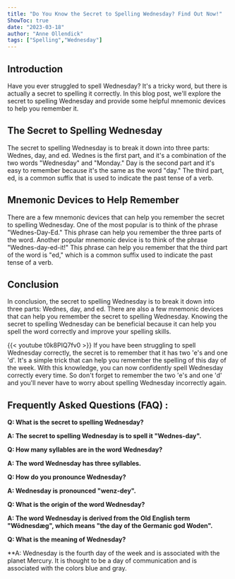 ```yaml
---
title: "Do You Know the Secret to Spelling Wednesday? Find Out Now!"
ShowToc: true 
date: "2023-03-18"
author: "Anne Ollendick" 
tags: ["Spelling","Wednesday"]
---
```

## Introduction

Have you ever struggled to spell Wednesday? It's a tricky word, but there is actually a secret to spelling it correctly. In this blog post, we'll explore the secret to spelling Wednesday and provide some helpful mnemonic devices to help you remember it. 

## The Secret to Spelling Wednesday

The secret to spelling Wednesday is to break it down into three parts: Wednes, day, and ed. Wednes is the first part, and it's a combination of the two words "Wednesday" and "Monday." Day is the second part and it's easy to remember because it's the same as the word "day." The third part, ed, is a common suffix that is used to indicate the past tense of a verb. 

## Mnemonic Devices to Help Remember

There are a few mnemonic devices that can help you remember the secret to spelling Wednesday. One of the most popular is to think of the phrase "Wednes-Day-Ed." This phrase can help you remember the three parts of the word. Another popular mnemonic device is to think of the phrase "Wednes-day-ed-it!" This phrase can help you remember that the third part of the word is "ed," which is a common suffix used to indicate the past tense of a verb. 

## Conclusion

In conclusion, the secret to spelling Wednesday is to break it down into three parts: Wednes, day, and ed. There are also a few mnemonic devices that can help you remember the secret to spelling Wednesday. Knowing the secret to spelling Wednesday can be beneficial because it can help you spell the word correctly and improve your spelling skills.

{{< youtube t0k8PIQ7fv0 >}} 
If you have been struggling to spell Wednesday correctly, the secret is to remember that it has two 'e's and one 'd'. It's a simple trick that can help you remember the spelling of this day of the week. With this knowledge, you can now confidently spell Wednesday correctly every time. So don't forget to remember the two 'e's and one 'd' and you'll never have to worry about spelling Wednesday incorrectly again.

## Frequently Asked Questions (FAQ) :
**Q: What is the secret to spelling Wednesday?**

**A: The secret to spelling Wednesday is to spell it "Wednes-day".**

**Q: How many syllables are in the word Wednesday?**

**A: The word Wednesday has three syllables.**

**Q: How do you pronounce Wednesday?**

**A: Wednesday is pronounced "wenz-dey".**

**Q: What is the origin of the word Wednesday?**

**A: The word Wednesday is derived from the Old English term "Wōdnesdæg", which means "the day of the Germanic god Woden".**

**Q: What is the meaning of Wednesday?**

**A: Wednesday is the fourth day of the week and is associated with the planet Mercury. It is thought to be a day of communication and is associated with the colors blue and gray.





